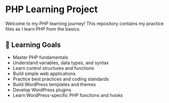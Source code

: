 # PHP Learning Project

Welcome to my PHP learning journey! This repository contains my practice files as I learn PHP from the basics.

## 🎯 Learning Goals

- Master PHP fundamentals
- Understand variables, data types, and syntax
- Learn control structures and functions
- Build simple web applications
- Practice best practices and coding standards
- Build WordPress templates and themes
- Develop WordPress plugins
- Learn WordPress-specific PHP functions and hooks
